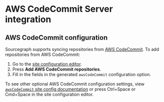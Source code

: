 # AWS CodeCommit Server integration

## AWS CodeCommit configuration

Sourcegraph supports syncing repositories from [AWS CodeCommit](https://aws.amazon.com/codecommit/). To add repositories from AWS CodeCommit:

1.  Go to the [site configuration editor](/admin/site_config).
2.  Press **Add AWS CodeCommit repositories**.
3.  Fill in the fields in the generated `awsCodeCommit` configuration option.

To see other optional AWS CodeCommit configuration settings, view [`awsCodeCommit` site config documentation](/admin/site_config#code-classlanguage-textawscodecommitconnection-object) or press Ctrl+Space or Cmd+Space in the site configuration editor.
